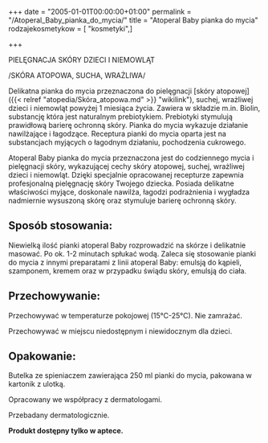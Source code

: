 +++
date = "2005-01-01T00:00:00+01:00"
permalink = "/Atoperal_Baby_pianka_do_mycia/"
title = "Atoperal Baby pianka do mycia"
rodzajekosmetykow = [ "kosmetyki",]

+++

PIELĘGNACJA SKÓRY DZIECI I NIEMOWLĄT

/SKÓRA ATOPOWA, SUCHA, WRAŻLIWA/

Delikatna pianka do mycia przeznaczona do pielęgnacji [skóry atopowej]({{< relref "atopedia/Skóra_atopowa.md" >}} "wikilink"), suchej, wrażliwej dzieci i niemowląt powyżej 1 miesiąca życia. Zawiera w składzie m.in. Biolin, substancję która jest naturalnym prebiotykiem. Prebiotyki stymulują prawidłową barierę ochronną skóry. Pianka do mycia wykazuje działanie nawilżające i łagodzące. Receptura pianki do mycia oparta jest na substancjach myjących o łagodnym działaniu, pochodzenia cukrowego.

Atoperal Baby pianka do mycia przeznaczona jest do codziennego mycia i pielęgnacji skóry, wykazującej cechy skóry atopowej, suchej, wrażliwej dzieci i niemowląt. Dzięki specjalnie opracowanej recepturze zapewnia profesjonalną pielęgnację skóry Twojego dziecka. Posiada delikatne właściwości myjące, doskonale nawilża, łagodzi podrażnienia i wygładza nadmiernie wysuszoną skórę oraz stymuluje barierę ochronną skóry.

Sposób stosowania:
------------------

Niewielką ilość pianki atoperal Baby rozprowadzić na skórze i delikatnie masować. Po ok. 1-2 minutach spłukać wodą. Zaleca się stosowanie pianki do mycia z innymi preparatami z linii atoperal Baby: emulsją do kąpieli, szamponem, kremem oraz w przypadku świądu skóry, emulsją do ciała.

Przechowywanie:
---------------

Przechowywać w temperaturze pokojowej (15°C-25°C). Nie zamrażać.

Przechowywać w miejscu niedostępnym i niewidocznym dla dzieci.

Opakowanie:
-----------

Butelka ze spieniaczem zawierająca 250 ml pianki do mycia, pakowana w kartonik z ulotką.

Opracowany we współpracy z dermatologami.

Przebadany dermatologicznie.

**Produkt dostępny tylko w aptece.**
